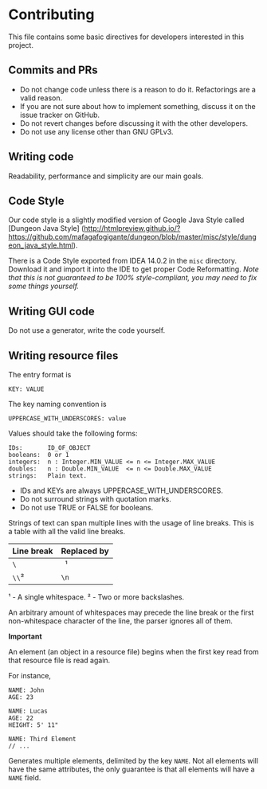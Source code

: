 Contributing
============

This file contains some basic directives for developers interested in this project.


Commits and PRs
---------------
* Do not change code unless there is a reason to do it. Refactorings are a valid reason.
* If you are not sure about how to implement something, discuss it on the issue tracker on GitHub.
* Do not revert changes before discussing it with the other developers.
* Do not use any license other than GNU GPLv3.


Writing code
------------
Readability, performance and simplicity are our main goals.


Code Style
----------
Our code style is a slightly modified version of Google Java Style called [Dungeon Java Style]
(http://htmlpreview.github.io/?https://github.com/mafagafogigante/dungeon/blob/master/misc/style/dungeon_java_style.html).

There is a Code Style exported from IDEA 14.0.2 in the ``misc`` directory.
Download it and import it into the IDE to get proper Code Reformatting.
*Note that this is not guaranteed to be 100% style-compliant, you may need to fix some things yourself.*


Writing GUI code
----------------
Do not use a generator, write the code yourself.


Writing resource files
----------------------
The entry format is
```
KEY: VALUE
```

The key naming convention is

```
UPPERCASE_WITH_UNDERSCORES: value
```

Values should take the following forms:

```
IDs:       ID_OF_OBJECT
booleans:  0 or 1
integers:  n : Integer.MIN_VALUE <= n <= Integer.MAX_VALUE
doubles:   n : Double.MIN_VALUE  <= n <= Double.MAX_VALUE
strings:   Plain text.
```

* IDs and KEYs are always UPPERCASE_WITH_UNDERSCORES.
* Do not surround strings with quotation marks.
* Do not use TRUE or FALSE for booleans.

Strings of text can span multiple lines with the usage of line breaks. This is a table with all the valid line breaks.

|Line break|Replaced by|
|----------|-----------|
|``\``     |`` ``¹     |
|``\\``²   |``\n``     |

¹ - A single whitespace.
² - Two or more backslashes.

An arbitrary amount of whitespaces may precede the line break or the first non-whitespace character of the line, the
parser ignores all of them.


**Important**

An element (an object in a resource file) begins when the first key read from that resource file is read again.

For instance,
```
NAME: John
AGE: 23

NAME: Lucas
AGE: 22
HEIGHT: 5' 11"

NAME: Third Element
// ...
```

Generates multiple elements, delimited by the key ``NAME``.
Not all elements will have the same attributes, the only guarantee is that all elements will have a ``NAME`` field.
